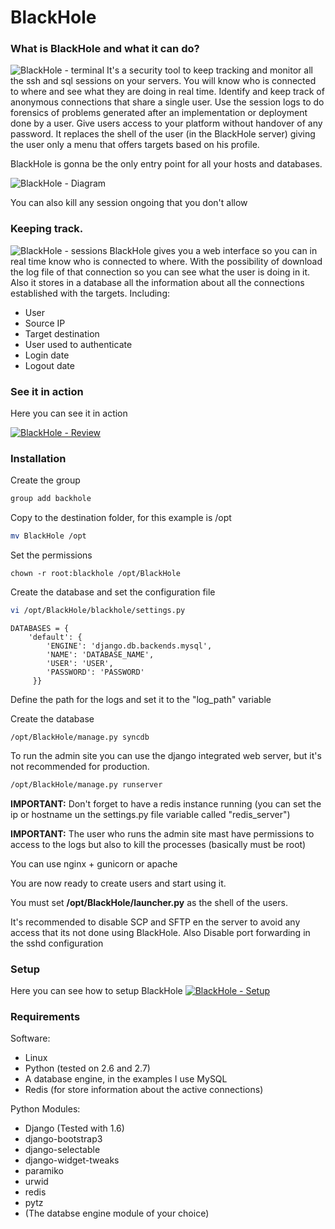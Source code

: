 # BlackHole

### What is BlackHole and what it can do?

![BlackHole - terminal](https://raw.githubusercontent.com/aenima-x/BlackHole/gh-pages/images/terminal.png)
It's a security tool to keep tracking and monitor all the ssh and sql sessions on your servers.
You will know who is connected to where and see what they are doing in real time.
Identify and keep track of anonymous connections that share a single user.
Use the session logs to do forensics of problems generated after an implementation or deployment done by a user.
Give users access to your platform without handover of any password.
It replaces the shell of the user (in the BlackHole server) giving the user only a menu that offers targets based on his profile.

BlackHole is gonna be the only entry point for all your hosts and databases.

![BlackHole - Diagram](https://raw.githubusercontent.com/aenima-x/BlackHole/gh-pages/images/blackhole-diagram.png)

You can also kill any session ongoing that you don't allow

### Keeping track.

![BlackHole - sessions](https://raw.githubusercontent.com/aenima-x/BlackHole/gh-pages/images/sessions.png)
BlackHole gives you a web interface so you can in real time know who is connected to where.
With the possibility of download the log file of that connection so you can see what the user is doing in it.
Also it stores in a database all the information about all the connections established with the targets.
Including:
- User
- Source IP
- Target destination
- User used to authenticate
- Login date
- Logout date
    
### See it in action

Here you can see it in action

[![BlackHole - Review](https://i1.ytimg.com/vi/NSPyeQ6UXgs/hqdefault.jpg)](http://www.youtube.com/watch?v=NSPyeQ6UXgs)

### Installation

Create the group

```Bash
group add backhole
```

Copy to the destination folder, for this example is /opt

```Bash
mv BlackHole /opt
```

Set the permissions

```
chown -r root:blackhole /opt/BlackHole
```

Create the database and set the configuration file

```Bash
vi /opt/BlackHole/blackhole/settings.py
```

```
DATABASES = {
    'default': {
        'ENGINE': 'django.db.backends.mysql',
        'NAME': 'DATABASE_NAME',
        'USER': 'USER',
        'PASSWORD': 'PASSWORD'
     }}
```

Define the path for the logs and set it to the "log_path" variable

Create the database

```/opt/BlackHole/manage.py syncdb```


To run the admin site you can use the django integrated web server, but it's not recommended for production.

```Bash
/opt/BlackHole/manage.py runserver
```
**IMPORTANT:** Don't forget to have a redis instance running (you can set the ip or hostname un the settings.py file variable called "redis_server")

**IMPORTANT:** The user who runs the admin site mast have permissions to access to the logs but also to kill the processes (basically must be root)

You can use nginx + gunicorn or apache

You are now ready to create users and start using it.

You must set **/opt/BlackHole/launcher.py** as the shell of the users.

It's recommended to disable SCP and SFTP en the server to avoid any access that its not done using BlackHole.
Also Disable port forwarding in the sshd configuration

### Setup
Here you can see how to setup BlackHole
[![BlackHole - Setup](https://i1.ytimg.com/vi/trjYvbQE1vY/hqdefault.jpg)](http://www.youtube.com/watch?v=trjYvbQE1vY)

### Requirements

Software:
- Linux
- Python (tested on 2.6 and 2.7)
- A database engine, in the examples I use MySQL
- Redis (for store information about the active connections)
    
Python Modules:
- Django (Tested with 1.6)
- django-bootstrap3
- django-selectable
- django-widget-tweaks
- paramiko
- urwid
- redis
- pytz
- (The databse engine module of your choice)
    
 